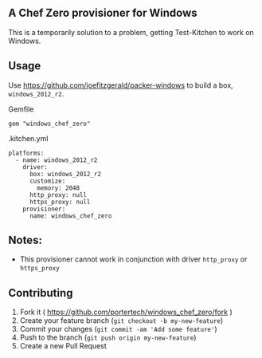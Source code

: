 ## A Chef Zero provisioner for Windows

This is a temporarily solution to a problem, getting Test-Kitchen to work on Windows.

## Usage

Use https://github.com/joefitzgerald/packer-windows to build a box, `windows_2012_r2`.

Gemfile

```
gem "windows_chef_zero"
```

.kitchen.yml

```
platforms:
  - name: windows_2012_r2
    driver:
      box: windows_2012_r2
      customize:
        memory: 2048
      http_proxy: null
      https_proxy: null
    provisioner:
      name: windows_chef_zero
```

## Notes:

- This provisioner cannot work in conjunction with driver `http_proxy` or `https_proxy`

## Contributing

1. Fork it ( https://github.com/portertech/windows_chef_zero/fork )
2. Create your feature branch (`git checkout -b my-new-feature`)
3. Commit your changes (`git commit -am 'Add some feature'`)
4. Push to the branch (`git push origin my-new-feature`)
5. Create a new Pull Request
